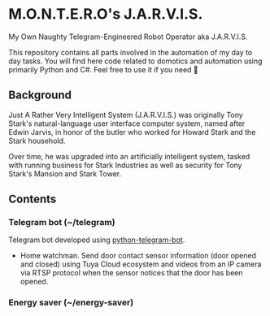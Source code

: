 # M.O.N.T.E.R.O's J.A.R.V.I.S.
My Own Naughty Telegram-Engineered Robot Operator aka J.A.R.V.I.S.

This repository contains all parts involved in the automation of my day to day tasks. You will find here code related to domotics and automation using primarily Python and C#. Feel free to use it if you need :wave:

## Background

Just A Rather Very Intelligent System (J.A.R.V.I.S.) was originally Tony Stark's natural-language user interface computer system, named after Edwin Jarvis, in honor of the butler who worked for Howard Stark and the Stark household.

Over time, he was upgraded into an artificially intelligent system, tasked with running business for Stark Industries as well as security for Tony Stark's Mansion and Stark Tower.

## Contents

### Telegram bot (~/telegram)

Telegram bot developed using [python-telegram-bot](https://github.com/python-telegram-bot/python-telegram-bot). 

- Home watchman. Send door contact sensor information (door opened and closed) using Tuya Cloud ecosystem and videos from an IP camera via RTSP protocol when the sensor notices that the door has been opened.

### Energy saver (~/energy-saver)
